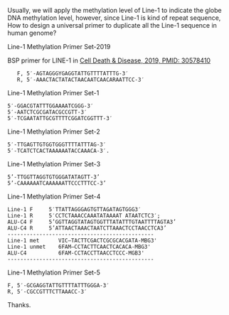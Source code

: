 Usually, we will apply the methylation level of Line-1 to indicate the globe DNA methylation level, however, since Line-1 is kind of repeat sequence, How to design a universal primer to duplicate all the Line-1 sequence in human genome? 

Line-1 Methylation Primer Set-2019

BSP primer for LINE-1 in [Cell Death & Disease, 2019, PMID: 30578410][1]

       F, 5′-AGTAGGGYGAGGTATTGTTTTATTTG-3′
       R, 5′-AAACTACTATACTAACAATCAACARAATTCC-3′

 Line-1 Methylation Primer Set-1

    5′-GGACGTATTTGGAAAATCGGG-3′ 
    5′-AATCTCGCGATACGCCGTT-3′ 
    5′-TCGAATATTGCGTTTTCGGATCGGTTT-3′ 

Line-1 Methylation Primer Set-2

    5′-TTGAGTTGTGGTGGGTTTTATTTAG-3′ 
    5′-TCATCTCACTAAAAAATACCAAACA-3′.

Line-1 Methylation Primer Set-3 

    5’-TTGGTTAGGTGTGGGATATAGTT-3’
    5’-CAAAAAATCAAAAAATTCCCTTTCC-3’


Line-1 Methylation Primer Set-4

    Line-1 F     5′TTATTAGGGAGTGTTAGATAGTGGG3′
    Line-1 R     5′CCTCTAAACCAAATATAAAAT ATAATCTC3′;
    ALU-C4 F     5’GGTTAGGTATAGTGGTTTATATTTGTAATTTTAGTA3’
    ALU-C4 R     5’ATTAACTAAACTAATCTTAAACTCCTAACCTCA3’
    ----------------------------------------------
    Line-1 met      VIC–TACTTCGACTCGCGCACGATA-MBG3'
    Line-1 unmet    6FAM–CCTACTTCAACTCACACA-MBG3'
    ALU-C4          6FAM-CCTACCTTAACCTCCC-MGB3'
    ----------------------------------------------

Line-1 Methylation Primer Set-5

    F, 5′-GCGAGGTATTGTTTTATTTGGGA-3′
    R, 5′-CGCCGTTTCTTAAACC-3′

Thanks. 


  [1]: https://www.ncbi.nlm.nih.gov/pubmed/30578410
